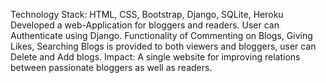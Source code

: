 Technology Stack: HTML, CSS, Bootstrap, Django, SQLite, Heroku
Developed a web-Application for bloggers and readers. User can Authenticate using Django.
Functionality of Commenting on Blogs, Giving Likes, Searching Blogs is provided to both viewers and bloggers, user can
Delete and Add blogs.
Impact: A single website for improving relations between passionate bloggers as well as readers.
